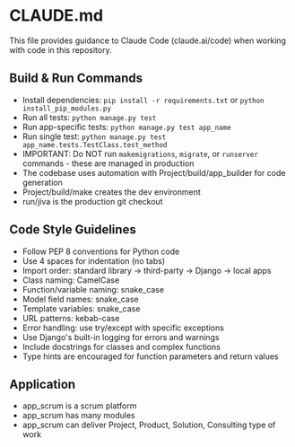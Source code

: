 # CLAUDE.md

This file provides guidance to Claude Code (claude.ai/code) when working with code in this repository.

## Build & Run Commands
- Install dependencies: `pip install -r requirements.txt` or `python install_pip_modules.py`
- Run all tests: `python manage.py test`
- Run app-specific tests: `python manage.py test app_name`
- Run single test: `python manage.py test app_name.tests.TestClass.test_method`
- IMPORTANT: Do NOT run `makemigrations`, `migrate`, or `runserver` commands - these are managed in production
- The codebase uses automation with Project/build/app_builder for code generation
- Project/build/make creates the dev environment
- run/jiva is the production git checkout

## Code Style Guidelines
- Follow PEP 8 conventions for Python code
- Use 4 spaces for indentation (no tabs)
- Import order: standard library → third-party → Django → local apps
- Class naming: CamelCase
- Function/variable naming: snake_case
- Model field names: snake_case
- Template variables: snake_case
- URL patterns: kebab-case
- Error handling: use try/except with specific exceptions
- Use Django's built-in logging for errors and warnings
- Include docstrings for classes and complex functions
- Type hints are encouraged for function parameters and return values


## Application 
- app_scrum is a scrum platform
- app_scrum has many modules
- app_scrum can deliver Project, Product, Solution, Consulting type of work